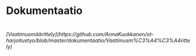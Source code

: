 <h1>Dokumentaatio<h1>

<h6> [Vaatimusmäärittely](https://github.com/AnnaKuokkanen/ot-harjoitustyo/blob/master/dokumentaatio/Vaatimusm%C3%A4%C3%A4rittely) <h6>
